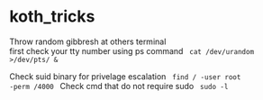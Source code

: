 # koth_tricks


Throw random gibbresh at others terminal</br>
first check your tty number using ps command
<code>
cat /dev/urandom >/dev/pts/<num> &
</code>

Check suid binary for privelage escalation
<code>
find / -user root -perm /4000
</code>
Check cmd that do not require sudo <for privelage escalation>
<code>
sudo -l
</code>
